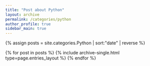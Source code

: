 ```yaml
---
title: "Post about Python"
layout: archive
permalink: /categories/python
author_profile: true
sidebar_main: true
---
```


{% assign posts = site.categories.Python | sort:"date" | reverse %}

{% for post in posts %}
  {% include archive-single.html type=page.entries_layout %}
{% endfor %}
